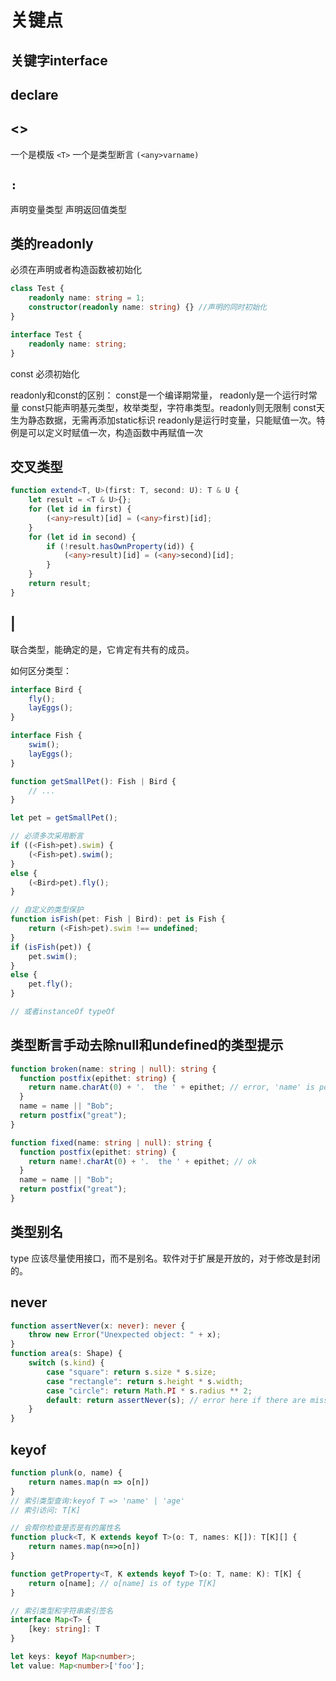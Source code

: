 # 关键点

## 关键字interface

## declare 

## <>

一个是模版 ```<T>```
一个是类型断言 ```(<any>varname)```

## ```:```

声明变量类型
声明返回值类型

## 类的readonly

必须在声明或者构造函数被初始化

``` ts
class Test {
    readonly name: string = 1;
    constructor(readonly name: string) {} //声明的同时初始化
}

interface Test {
    readonly name: string;
}
```

const 必须初始化

readonly和const的区别：
const是一个编译期常量， readonly是一个运行时常量</li>
const只能声明基元类型，枚举类型，字符串类型。readonly则无限制
const天生为静态数据，无需再添加static标识
readonly是运行时变量，只能赋值一次。特例是可以定义时赋值一次，构造函数中再赋值一次

## 交叉类型

``` ts
function extend<T, U>(first: T, second: U): T & U {
    let result = <T & U>{};
    for (let id in first) {
        (<any>result)[id] = (<any>first)[id];
    }
    for (let id in second) {
        if (!result.hasOwnProperty(id)) {
            (<any>result)[id] = (<any>second)[id];
        }
    }
    return result;
}
```

## |

联合类型，能确定的是，它肯定有共有的成员。

如何区分类型：

``` ts
interface Bird {
    fly();
    layEggs();
}

interface Fish {
    swim();
    layEggs();
}

function getSmallPet(): Fish | Bird {
    // ...
}

let pet = getSmallPet();

// 必须多次采用断言
if ((<Fish>pet).swim) {
    (<Fish>pet).swim();
}
else {
    (<Bird>pet).fly();
}

// 自定义的类型保护
function isFish(pet: Fish | Bird): pet is Fish {
    return (<Fish>pet).swim !== undefined;
}
if (isFish(pet)) {
    pet.swim();
}
else {
    pet.fly();
}

// 或者instanceOf typeOf
```

## 类型断言手动去除null和undefined的类型提示

``` ts
function broken(name: string | null): string {
  function postfix(epithet: string) {
    return name.charAt(0) + '.  the ' + epithet; // error, 'name' is possibly null
  }
  name = name || "Bob";
  return postfix("great");
}

function fixed(name: string | null): string {
  function postfix(epithet: string) {
    return name!.charAt(0) + '.  the ' + epithet; // ok
  }
  name = name || "Bob";
  return postfix("great");
}
```

## 类型别名

type 
应该尽量使用接口，而不是别名。软件对于扩展是开放的，对于修改是封闭的。

## never

``` ts
function assertNever(x: never): never {
    throw new Error("Unexpected object: " + x);
}
function area(s: Shape) {
    switch (s.kind) {
        case "square": return s.size * s.size;
        case "rectangle": return s.height * s.width;
        case "circle": return Math.PI * s.radius ** 2;
        default: return assertNever(s); // error here if there are missing cases
    }
}
```

## keyof

``` ts
function plunk(o, name) {
    return names.map(n => o[n])
}
// 索引类型查询:keyof T => 'name' | 'age'
// 索引访问: T[K]

// 会帮你检查是否是有的属性名
function pluck<T, K extends keyof T>(o: T, names: K[]): T[K][] {
    return names.map(n=>o[n])
}

function getProperty<T, K extends keyof T>(o: T, name: K): T[K] {
    return o[name]; // o[name] is of type T[K]
}

// 索引类型和字符串索引签名
interface Map<T> {
    [key: string]: T
}

let keys: keyof Map<number>;
let value: Map<number>['foo']; 
```

## 